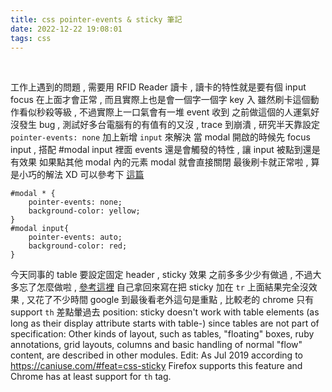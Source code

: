 ```yaml
---
title: css pointer-events & sticky 筆記
date: 2022-12-22 19:08:01
tags: css
---
```

&nbsp;
<!-- more -->

工作上遇到的問題 , 需要用 RFID Reader 讀卡 , 讀卡的特性就是要有個 input focus 在上面才會正常 , 而且實際上也是會一個字一個字 key 入
雖然刷卡這個動作看似秒殺等級 , 不過實際上一口氣會有一堆 event 收到
之前做這個的人運氣好沒發生 bug , 測試好多台電腦有的有值有的又沒 , trace 到崩潰 , 研究半天靠設定 `pointer-events: none` 加上新增 `input` 來解決
當 modal 開啟的時候先 focus input , 搭配 #modal input 裡面 events 還是會觸發的特性 , 讓 input 被點到還是有效果
如果點其他 modal 內的元素 modal 就會直接關閉
最後刷卡就正常啦 , 算是小巧的解法 XD
可以參考下 [這篇](https://stackoverflow.com/questions/1369035/how-do-i-prevent-a-parents-onclick-event-from-firing-when-a-child-anchor-is-cli
)
```
#modal * {
	pointer-events: none;
	background-color: yellow;
}
#modal input{
	pointer-events: auto;
	background-color: red;
}
```

今天同事的 table 要設定固定 header , sticky 效果
之前多多少少有做過 , 不過大多忘了怎麼做啦 , [參考這裡](https://stackoverflow.com/questions/12266262/position-sticky-on-thead)
自己拿回來寫在把 sticky 加在 `tr` 上面結果完全沒效果 , 又花了不少時間
google 到最後看老外這句是重點 , 比較老的 chrome 只有 support `th` 差點暈過去
position: sticky doesn't work with table elements (as long as their display attribute starts with table-) since tables are not part of specification:
Other kinds of layout, such as tables, "floating" boxes, ruby annotations, grid layouts, columns and basic handling of normal "flow" content, are described in other modules.
Edit: As Jul 2019 according to https://caniuse.com/#feat=css-sticky Firefox supports this feature and Chrome has at least support for `th` tag.
